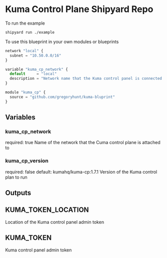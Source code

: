# Kuma Control Plane Shipyard Repo

To run the example

```
shipyard run ./example
```

To use this blueprint in your own modules or blueprints

```javascript
network "local" {
  subnet = "10.50.0.0/16"
}

variable "kuma_cp_network" {
  default     = "local"
  description = "Network name that the Kuma control panel is connected to"
}

module "kuma_cp" {
  source = "github.com/gregoryhunt/kuma-bluprint"
}
```

## Variables

### kuma_cp_network

required: true
Name of the network that the Cuma control plane is attached to

### kuma_cp_version

required: false
default: kumahq/kuma-cp:1.7.1 
Version of the Kuma control plan to run

## Outputs

## KUMA_TOKEN_LOCATION

Location of the Kuma control panel admin token

## KUMA_TOKEN

Kuma control panel admin token
